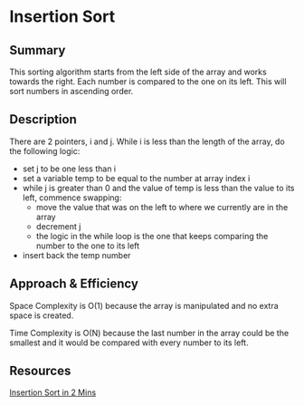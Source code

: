 # Insertion Sort

## Summary
This sorting algorithm starts from the left side of the array and works towards the right. Each number is compared to the one on its left. This will sort numbers in ascending order.

## Description
There are 2 pointers, i and j.  While i is less than the length of the array, do the following logic:

- set j to be one less than i
- set a variable temp to be equal to the number at array index i
- while j is greater than 0 and the value of temp is less than the value to its left, commence swapping:
    - move the value that was on the left to where we currently are in the array
    - decrement j
    - the logic in the while loop is the one that keeps comparing the number to the one to its left
- insert back the temp number

## Approach & Efficiency
Space Complexity is O(1) because the array is manipulated and no extra space is created.

Time Complexity is O(N) because the last number in the array could be the smallest and it would be compared with every number to its left.

## Resources
[Insertion Sort in 2 Mins](https://www.youtube.com/watch?v=JU767SDMDvA)